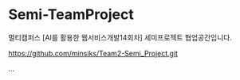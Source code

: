 # Semi-TeamProject
멀티캠퍼스 [AI를 활용한 웹서비스개발14회차] 세미프로젝트 협업공간입니다. 

https://github.com/minsiks/Team2-Semi_Project.git

...
